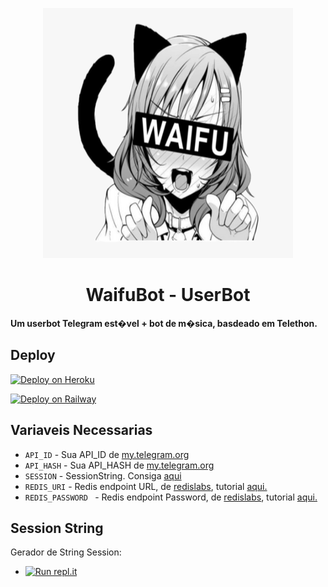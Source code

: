 <p align="center">
  <img src="./resources/extras/kanna.jpg" width="400" height="400"/>
</p>
<h1 align="center">
  <b>WaifuBot - UserBot</b>
</h1>

<b>Um userbot Telegram est�vel + bot de m�sica, basdeado em  Telethon.</b>   

## Deploy

[![Deploy on Heroku](https://www.herokucdn.com/deploy/button.svg)](https://dashboard.heroku.com/new?template=https://github.com/fnixdev/WLoader)

[![Deploy on Railway](https://railway.app/button.svg)](https://railway.app/new/template?template=https://github.com/fnixdev/WaifuBot&plugins=redis&envs=SESSION%2CAPI_ID%2CAPI_HASH)

## Variaveis Necessarias
- `API_ID` - Sua API_ID de [my.telegram.org](https://my.telegram.org/)
- `API_HASH` - Sua API_HASH de [my.telegram.org](https://my.telegram.org/)
- `SESSION` - SessionString. Consiga [aqui](#Session-String)
- `REDIS_URI` - Redis endpoint URL, de [redislabs](http://redislabs.com/), tutorial [aqui.](./resources/extras/redistut.md)
- `REDIS_PASSWORD ` - Redis endpoint Password, de [redislabs](http://redislabs.com/), tutorial [aqui.](./resources/extras/redistut.md)

## Session String
Gerador de String Session:

* [![Run repl.it](https://img.shields.io/badge/run-string__session.py-blue?style=flat-square&logo=repl.it)](https://replit.com/@fnixdev/StringSessionWB)
